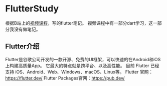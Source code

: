 # FlutterStudy
根据B站上的[视频课程](https://www.bilibili.com/video/BV1S4411E7LY?p=2&vd_source=7f3fdd89d8f49319865d708ed0bc9d3c)，写的flutter笔记。
视频课程中有一部分dart学习，这一部分我没有做笔记。

## Flutter介绍
Flutter是谷歌公司开发的一款开源、免费的UI框架，可以快速的在Android和iOS上构建高质量App。
它最大的特点就是跨平台、以及高性能。 目前 Flutter 已经支持 iOS、Android、Web、Windows、macOS、Linux等。
Flutter 官网：https://flutter.dev/
Flutter Packages官网：https://pub.dev/

